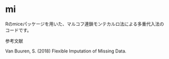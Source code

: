 # mi
Rのmiceパッケージを用いた、マルコフ連鎖モンテカルロ法による多重代入法のコードです。

参考文献

Van Buuren, S. (2018) Flexible Imputation of Missing Data.
